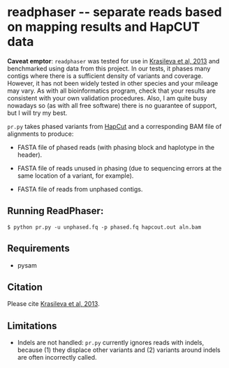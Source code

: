 # readphaser -- separate reads based on mapping results and HapCUT data

**Caveat emptor**: `readphaser` was tested for use in
[Krasileva et al, 2013](http://genomebiology.com/2013/14/6/R66/abstract)
and benchmarked using data from this project. In our tests, it phases
many contigs where there is a sufficient density of variants and
coverage. However, it has not been widely tested in other species and
your mileage may vary. As with all bioinformatics program, check that
your results are consistent with your own validation procedures. Also,
I am quite busy nowadays so (as with all free software) there is no
guarantee of support, but I will try my best.

`pr.py` takes phased variants from
[HapCut](https://sites.google.com/site/vibansal/software/hapcut) and a
corresponding BAM file of alignments to produce:

 - FASTA file of phased reads (with phasing block and haplotype in the
    header).

 - FASTA file of reads unused in phasing (due to sequencing errors at
    the same location of a variant, for example).

 - FASTA file of reads from unphased contigs.

## Running ReadPhaser:

    $ python pr.py -u unphased.fq -p phased.fq hapcout.out aln.bam

## Requirements

 - pysam

## Citation

Please cite [Krasileva et al, 2013](http://genomebiology.com/2013/14/6/R66/abstract).

## Limitations

 - Indels are not handled: `pr.py` currently ignores reads with
  indels, because (1) they displace other variants and (2) variants
  around indels are often incorrectly called.
